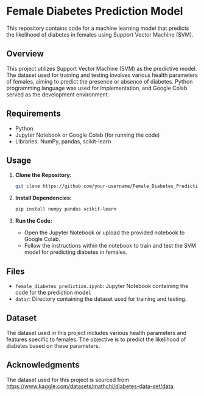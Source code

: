
# Female Diabetes Prediction Model

This repository contains code for a machine learning model that predicts the likelihood of diabetes in females using Support Vector Machine (SVM).

## Overview

This project utilizes Support Vector Machine (SVM) as the predictive model. The dataset used for training and testing involves various health parameters of females, aiming to predict the presence or absence of diabetes. Python programming language was used for implementation, and Google Colab served as the development environment.

## Requirements

- Python
- Jupyter Notebook or Google Colab (for running the code)
- Libraries: NumPy, pandas, scikit-learn

## Usage

1. **Clone the Repository:**
   ```bash
   git clone https://github.com/your-username/Female_Diabetes_Prediction_Model.git
   ```

2. **Install Dependencies:**
   ```bash
   pip install numpy pandas scikit-learn
   ```

3. **Run the Code:**
   - Open the Jupyter Notebook or upload the provided notebook to Google Colab.
   - Follow the instructions within the notebook to train and test the SVM model for predicting diabetes in females.

## Files

- `female_diabetes_prediction.ipynb`: Jupyter Notebook containing the code for the prediction model.
- `data/`: Directory containing the dataset used for training and testing.

## Dataset

The dataset used in this project includes various health parameters and features specific to females. The objective is to predict the likelihood of diabetes based on these parameters.

## Acknowledgments

The dataset used for this project is sourced from https://www.kaggle.com/datasets/mathchi/diabetes-data-set/data.

